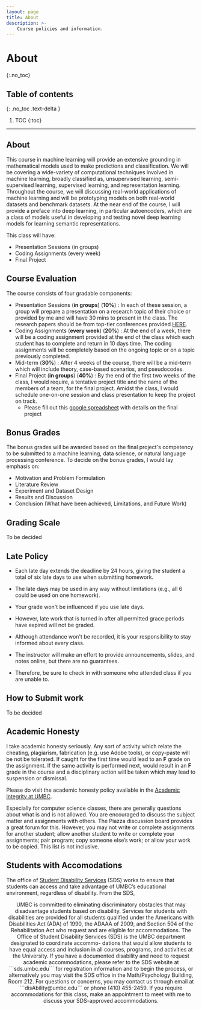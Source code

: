 ```yaml
---
layout: page
title: About
description: >-
    Course policies and information.
---
```


# About
{:.no_toc}

## Table of contents
{: .no_toc .text-delta }

1. TOC
{:toc}

---

## About

This course in machine learning will provide an extensive grounding in mathematical models used to make predictions and classification. We will be covering a wide-variety of computational techniques involved in machine learning,  broadly classified as, unsupervised learning, semi-supervised learning, supervised learning, and representation learning. Throughout the course, we will discussing real-world applications of machine learning and will be prototyping models on both real-world datasets and benchmark datasets. At the near end of the course, I will provide a preface into deep learning, in particular autoencoders, which are a class of models useful in developing and testing novel deep learning models for learning semantic representations.

This class will have:
* Presentation Sessions (in groups)
* Coding Assignments (every week)
* Final Project


## Course Evaluation

The course consists of four gradable components:
* Presentation Sessions (__in groups__) (**10%**) : In each of these session, a group will prepare a presentation on a research topic of their choice or provided by me and will have 30 mins to present in the class. The research papers should be from top-tier conferences provided [HERE](https://research.com/conference-rankings/computer-science).
* Coding Assignments (__every week__) (**20%**) : At the end of a week, there will be a coding assignment provided at the end of the class which each student has to complete and return in 10 days time. The coding assignments will be completely based on the ongoing topic or on a topic previously completed.
* Mid-term (**30%**) : After 4 weeks of the course, there will be a mid-term which will include theory, case-based scenarios, and pseudocodes.
* Final Project (__in groups__) (**40%**) : By the end of the first two weeks of the class, I would require, a tentative project title and the name of the members of a team, for the final project. Amidst the class, I would schedule one-on-one session and class presentation to keep the project on track. 
    * Please fill out this [google spreadsheet](https://docs.google.com/spreadsheets/d/17Wv_hqMpghsEjdN6DaV2cs5DhWvQc7g0pIOTmz7Hcvk/edit?usp=sharing) with details on the final project

## Bonus Grades

The bonus grades will be awarded based on the final project's competency to be submitted to a machine learning, data science, or natural language processing conference. To decide on the bonus grades, I would lay emphasis on:
* Motivation and Problem Formulation
* Literature Review
* Experiment and Dataset Design
* Results and Discussion
* Conclusion (What have been achieved, Limitations, and Future Work)  

## Grading Scale

To be decided

## Late Policy

* Each late day extends the deadline by 24 hours, giving the student a total of six late days to use when submitting homework.
* The late days may be used in any way without limitations (e.g., all 6 could be used on one homework).
* Your grade won't be influenced if you use late days.
* However, late work that is turned in after all permitted grace periods have expired will not be graded.

* Although attendance won't be recorded, it is your responsibility to stay informed about every class.
* The instructor will make an effort to provide announcements, slides, and notes online, but there are no guarantees.
* Therefore, be sure to check in with someone who attended class if you are unable to. 

## How to Submit work 

To be decided

## Academic Honesty

I take academic honesty seriously. Any sort of activity which relate the cheating, plagiarism, fabrication (e.g. use Adobe tools), or copy-paste will be not be tolerated. If caught for the first time would lead to an **F** grade on the assignment. If the same activity is performed next, would result in an **F** grade in the course and a disciplinary action will be taken which may lead to suspension or dismissal. 

Please do visit the academic honesty policy available in the [Academic Integrity at UMBC](https://academicconduct.umbc.edu/). 

Especially for computer science classes, there are generally questions about what is and is not allowed.
You are encouraged to discuss the subject matter and assignments with others. The Piazza discussion board
provides a great forum for this. However, you may not write or complete assignments for another student;
allow another student to write or complete your assignments; pair program; copy someone else’s work; or
allow your work to be copied. This list is not inclusive.

## Students with Accomodations
The office of [Student Disability Services](https://sds.umbc.edu) (SDS) works to ensure that students can access and take advantage of UMBC’s educational environment, regardless of disability. From the SDS,
<center>UMBC is committed to eliminating discriminatory obstacles that may disadvantage students
based on disability. Services for students with disabilities are provided for all students qualified
under the Americans with Disabilities Act (ADA) of 1990, the ADAAA of 2009, and Section
504 of the Rehabilitation Act who request and are eligible for accommodations. The Office of
Student Disability Services (SDS) is the UMBC department designated to coordinate accommo-
dations that would allow students to have equal access and inclusion in all courses, programs,
and activities at the University.
If you have a documented disability and need to request academic accommodations, please refer
to the SDS website at ```sds.umbc.edu``` for registration information and to begin the process,
or alternatively you may visit the SDS office in the Math/Psychology Building, Room 212.
For questions or concerns, you may contact us through email at ```disAbility@umbc.edu``` or
phone (410) 455-2459.
If you require accommodations for this class, make an appointment to meet with me to discuss
your SDS-approved accommodations. </center>
